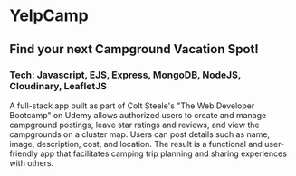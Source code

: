 ﻿# YelpCamp
## Find your next Campground Vacation Spot!

### Tech: Javascript, EJS, Express, MongoDB, NodeJS, Cloudinary, LeafletJS

A full-stack app built as part of Colt Steele's "The Web Developer Bootcamp" on Udemy allows authorized users to create and manage campground postings, leave star ratings and reviews, and view the campgrounds on a cluster map. Users can post details such as name, image, description, cost, and location. The result is a functional and user-friendly app that facilitates camping trip planning and sharing experiences with others.
